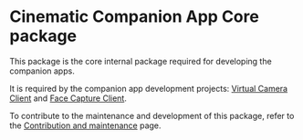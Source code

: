 # Cinematic Companion App Core package

This package is the core internal package required for developing the companion apps.

It is required by the companion app development projects: [Virtual Camera Client](../../CompanionApps/VirtualCamera/VirtualCameraClient) and [Face Capture Client](../../CompanionApps/FaceCapture/FaceCaptureClient).

To contribute to the maintenance and development of this package, refer to the [Contribution and maintenance](../../CONTRIBUTING.md) page.

